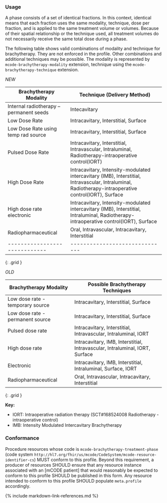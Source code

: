 ### Usage
A phase consists of a set of identical fractions. In this context, identical means that each fraction uses the same modality, technique, dose per fraction, and is applied to the same treatment volume or volumes. Because of their spatial relationship or the technique used, all treatment volumes do not necessarily receive the same total dose during a phase.

The following table shows valid combinations of modality and technique for brachytherapy. They are not enforced in the profile. Other combinations and additional techniques may be possible. The modality is represented by `mcode-brachytherapy-modality` extension, technique using the `mcode-brachytherapy-technique` extension.

<!--Devices used during the procedure, but not remaining after, such as catheters and high-dose devices, are to be recorded in `Procedure.usedCode`. Devices implanted or removed during surgery should be recorded as a reference to a Device resource in `Procedure.focalDevice.manipulated`. The code for the implanted device type is recorded in the `Device.type` element on the referenced Device. The referenced device should conform to the [BrachytherapyImplantableDevice] profile.-->

*NEW*

| **Brachytherapy Modality**  | **Technique (Delivery Method)**|
| ----------------------------- | ------------------------------ |
| Internal radiotherapy – permanent seeds | Intecavitary |
| Low Dose Rate | Intracavitary, Interstitial, Surface |
| Low Dose Rate using temp rad source | Intracavitary, Interstitial, Surface |
| Pulsed Dose Rate | Intracavitary, Interstitial, Intravascular, Intraluminal, Radiotherapy-intraoperative control(IORT) |
| High Dose Rate  | Intracavitary, Intensity-modulated intercavitary (IMB), Interstitial, Intravascular, Intraluminal, Radiotherapy-intraoperative control(IORT), Surface |
| High dose rate electronic  | Intracavitary, Intensity-modulated intercavitary (IMB), Interstitial, Intraluminal, Radiotherapy-intraoperative control(IORT), Surface |
| Radiopharmaceutical  | Oral, Intravascular, Intracavitary, Interstitial |
| ----------------------------- | ------------------------------ |
{: .grid }

*OLD*

| **Brachytherapy Modality**  | **Possible Brachytherapy Techniques**|
| ----------------------------- | ------------------------------ |
| Low dose rate - temporary source | Intracavitary, Interstitial, Surface |
| Low dose rate - permanent source | Intracavitary, Interstitial, Surface |
| Pulsed dose rate | Intracavitary, Interstitial, Intravascular, Intraluminal, IORT|
| High dose rate | Intracavitary, IMB, Interstitial, Intravascular, Intraluminal, IORT, Surface |
| Electronic | Intracavitary, IMB, Interstitial, Intraluminal, Surface, IORT |
| Radiopharmaceutical  | Oral, Intravascular, Intracavitary, Interstitial |
{: .grid }

**Key:**

* IORT: Intraoperative radiation therapy (SCT#168524008 Radiotherapy - intraoperative control)
* IMB: Intensity Modulated Intercavitary Brachytherapy

### Conformance

Procedure resources whose code is `mcode-brachytherapy-treatment-phase` (code system `http://hl7.org/fhir/us/mcode/CodeSystem/mcode-resource-identifier-cs`) MUST conform to this profile. Beyond this requirement, a producer of resources SHOULD ensure that any resource instance associated with an [mCODE patient] that would reasonably be expected to conform to this profile SHOULD be published in this form. Any resource intended to conform to this profile SHOULD populate `meta.profile` accordingly.

{% include markdown-link-references.md %}